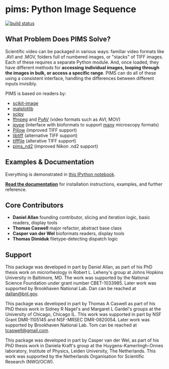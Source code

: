pims: Python Image Sequence
=========================

[![build status](https://travis-ci.org/soft-matter/pims.png?branch=master)](https://travis-ci.org/soft-matter/pims)

What Problem Does PIMS Solve?
-----------------------------

Scientific video can be packaged in various ways: familiar video formats like
.AVI and .MOV, folders full of numbered images, or "stacks" of TIFF images. Each
of these requires a separate Python module. And, once loaded, they have
different methods for **accessing individual images, looping through the images
in bulk, or access a specific range**. PIMS can do all of these using a
consistent interface, handling the differences between different inputs invisibly.

PIMS is based on readers by:
* [scikit-image](http://scikit-image.org/)
* [matplotlib](http://matplotlib.org/)
* [scipy](http://www.scipy.org/)
* [ffmpeg](https://www.ffmpeg.org/) and [PyAV](http://mikeboers.github.io/PyAV/) (video formats such as AVI, MOV)
* [jpype](http://jpype.readthedocs.org/en/latest/) (interface with bioformats to support [many](https://www.openmicroscopy.org/site/support/bio-formats5.1/supported-formats.html) microscopy formats)
* [Pillow](http://pillow.readthedocs.org/en/latest/) (improved TIFF support)
* [libtiff](https://code.google.com/p/pylibtiff/) (alternative TIFF support)
* [tifffile](http://www.lfd.uci.edu/~gohlke/code/tifffile.py.html) (alterative TIFF support)
* [pims_nd2](https://github.com/soft-matter/pims_nd2) (improved Nikon .nd2 support)

Examples & Documentation
------------------------

Everything is demonstrated in [this IPython notebook](http://nbviewer.ipython.org/github/soft-matter/pims/blob/master/examples/loading%20video%20frames.ipynb).

[**Read the documentation**](http://soft-matter.github.io/pims/) for
installation instructions, examples, and further reference.

Core Contributors
-----------------

  * **Daniel Allan** founding contributor, slicing and iteration logic,
    basic readers, display tools
  * **Thomas Caswell** major refactor, abstract base class
  * **Casper van der Wel** bioformats readers, display tools
  * **Thomas Dimiduk** filetype-detecting dispatch logic

Support
-------

This package was developed in part by Daniel Allan, as part of his
PhD thesis work on microrheology in Robert L. Leheny's group at Johns Hopkins
University in Baltimore, MD. The work was supported by the National Science Foundation
under grant number CBET-1033985. Later work was supported by Brookhaven
National Lab. Dan can be reached at dallan@bnl.gov.

This package was developed in part by Thomas A Caswell as part of his
PhD thesis work in Sidney R Nagel's and Margaret L Gardel's groups at
the University of Chicago, Chicago IL.  This work was supported in
part by NSF Grant DMR-1105145 and NSF-MRSEC DMR-0820054. Later work was
supported by Brookhaven National Lab. Tom can be
reached at tcaswell@gmail.com.

This package was developed in part by Casper van der Wel, as part of his
PhD thesis work in Daniela Kraft's group at the Huygens-Kamerlingh-Onnes laboratory,
Institute of Physics, Leiden University, The Netherlands. This work was
supported by the Netherlands Organisation for Scientific Research (NWO/OCW).
